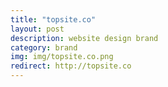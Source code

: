 ```yaml
---
title: "topsite.co"
layout: post
description: website design brand
category: brand
img: img/topsite.co.png
redirect: http://topsite.co
---
```


